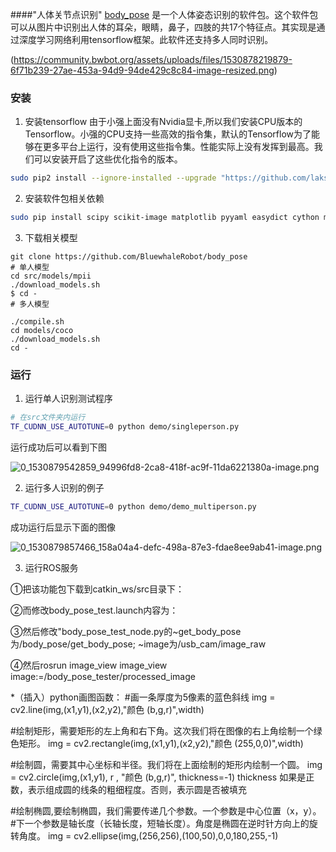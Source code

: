 ####"人体关节点识别"
[body_pose](https://github.com/BluewhaleRobot/body_pose) 是一个人体姿态识别的软件包。这个软件包可以从图片中识别出人体的耳朵，眼睛，鼻子，四肢的共17个特征点。其实现是通过深度学习网络利用tensorflow框架。此软件还支持多人同时识别。

(https://community.bwbot.org/assets/uploads/files/1530878219879-6f71b239-27ae-453a-94d9-94de429c8c84-image-resized.png) 

### 安装
1. 安装tensorflow
由于小强上面没有Nvidia显卡,所以我们安装CPU版本的Tensorflow。小强的CPU支持一些高效的指令集，默认的Tensorflow为了能够在更多平台上运行，没有使用这些指令集。性能实际上没有发挥到最高。我们可以安装开启了这些优化指令的版本。

```bash
sudo pip2 install --ignore-installed --upgrade "https://github.com/lakshayg/tensorflow-build/releases/download/tf1.12.0-macOS-mojave-ubuntu16.04-py2-py3/tensorflow-1.12.0-cp27-cp27mu-linux_x86_64.whl"
```

2. 安装软件包相关依赖

```bash
sudo pip install scipy scikit-image matplotlib pyyaml easydict cython munkres==1.0.12
```

3. 下载相关模型

```
git clone https://github.com/BluewhaleRobot/body_pose
# 单人模型
cd src/models/mpii
./download_models.sh
$ cd -
# 多人模型

./compile.sh
cd models/coco
./download_models.sh
cd -
```

### 运行

1. 运行单人识别测试程序

```bash
# 在src文件夹内运行
TF_CUDNN_USE_AUTOTUNE=0 python demo/singleperson.py
```

运行成功后可以看到下图

![0_1530879542859_94996fd8-2ca8-418f-ac9f-11da6221380a-image.png](https://community.bwbot.org/assets/uploads/files/1530879564082-94996fd8-2ca8-418f-ac9f-11da6221380a-image-resized.png) 

2. 运行多人识别的例子

```bash
TF_CUDNN_USE_AUTOTUNE=0 python demo/demo_multiperson.py
```

成功运行后显示下面的图像

![0_1530879857466_158a04a4-defc-498a-87e3-fdae8ee9ab41-image.png](https://community.bwbot.org/assets/uploads/files/1530879880168-158a04a4-defc-498a-87e3-fdae8ee9ab41-image-resized.png) 

3. 运行ROS服务

  ①把该功能包下载到catkin_ws/src目录下：
  
  ②而修改body_pose_test.launch内容为：
  <node name="body_pose" pkg="body_pose" type="body_pose_node.py" output="screen"></node>
   <node name="body_pose_tester" pkg="body_pose" type="body_pose_test_node.py" output="screen"></node>
   <include file="$(find usb_cam)/launch/usb_cam-test.launch"/>
   
  ③然后修改"body_pose_test_node.py的~get_body_pose为/body_pose/get_body_pose;  ~image为/usb_cam/image_raw
  
  ④然后rosrun image_view image_view image:=/body_pose_tester/processed_image
  
*（插入）python画图函数：
  #画一条厚度为5像素的蓝色斜线
  img = cv2.line(img,(x1,y1),(x2,y2),"颜色 (b,g,r)",width)

  #绘制矩形，需要矩形的左上角和右下角。这次我们将在图像的右上角绘制一个绿色矩形。
  img = cv2.rectangle(img,(x1,y1),(x2,y2),"颜色 (255,0,0)",width)

  #绘制圆，需要其中心坐标和半径。我们将在上面绘制的矩形内绘制一个圆。
  img = cv2.circle(img,(x1,y1), r , "颜色 (b,g,r)", thickness=-1)
  thickness 如果是正数，表示组成圆的线条的粗细程度。否则，表示圆是否被填充

  #绘制椭圆,要绘制椭圆，我们需要传递几个参数。一个参数是中心位置（x，y）。
  #下一个参数是轴长度（长轴长度，短轴长度）。角度是椭圆在逆时针方向上的旋转角度。
  img = cv2.ellipse(img,(256,256),(100,50),0,0,180,255,-1)


  
